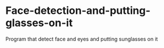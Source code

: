 # Face-detection-and-putting-glasses-on-it
Program that detect face and eyes and putting sunglasses on it
